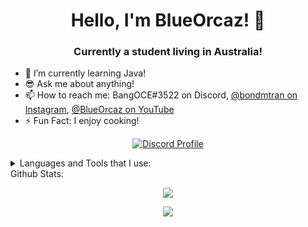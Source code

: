 
<h1 align="center">Hello, I'm BlueOrcaz! 👋</h1>

<h3 align="center">Currently a student living in Australia!</h3>

- 🔭 I’m currently learning Java!
- 😎 Ask me about anything!
- 📫 How to reach me: BangOCE#3522 on Discord, [@bondmtran on Instagram](https://www.instagram.com/bondmtran/), [@BlueOrcaz on YouTube](https://www.youtube.com/channel/UCxbJH5cCtnxyKxMoUkjVifg)
- ⚡ Fun Fact: I enjoy cooking!

<p align="center">
  <a href="https://discord.com/users/567885938160697377">
    <img src="https://lanyard-profile-readme.vercel.app/api/362542194072092673?bg=0a0f16" alt="Discord Profile"/>
  </a>
</p>

<details>
<summary>Languages and Tools that I use:</summary>
<br>
 <img alt="Heroku" src="https://img.shields.io/badge/-Heroku-430098?style=flat-square&logo=heroku&logoColor=white" />
 <img alt="git" src="https://img.shields.io/badge/-Git-F05032?style=flat-square&logo=git&logoColor=white" />
 <img alt="npm" src="https://img.shields.io/badge/-NPM-CB3837?style=flat-square&logo=npm&logoColor=white" />
 <img alt="html5" src="https://img.shields.io/badge/-HTML5-E34F26?style=flat-square&logo=html5&logoColor=white" />
 <img alt="MongoDB" src="https://img.shields.io/badge/-MongoDB-13aa52?style=flat-square&logo=mongodb&logoColor=white" />
 <img alt="Nodejs" src="https://img.shields.io/badge/-Nodejs-43853d?style=flat-square&logo=Node.js&logoColor=white" />
 <img alt="Visual Studio Code" src="https://img.shields.io/badge/-vscode-0078d7?style=flat-square&logo=visualstudiocode&logoColor=white" />
 <img alt="Intellij IDEA" src="https://img.shields.io/badge/-intellij-D0A384?style=flat-square&logo=intellijidea&logoColor=white" />
 
</details>



<summary>Github Stats:</summary>
  <p align="center">
<img src="https://github-readme-stats.vercel.app/api?username=BlueOrcaz&&show_icons=true&title_color=ffffff&icon_color=33BEFF&text_color=FFFFFF&bg_color=151515">
    </p>
  <p align="center">
<img src="https://github-readme-stats.vercel.app/api/top-langs/?username=BlueOrcaz&&show_icons=true&title_color=ffffff&icon_color=33BEFF&text_color=FFFFFF&bg_color=151515">
    </p>




